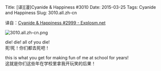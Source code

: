 Title: [译][漫]Cyanide & Happiness #3010
Date: 2015-03-25
Tags: Cyanide and Happiness
Slug: 3010.all.zh-cn

译自：[Cyanide & Happiness #2999 - Explosm.net](http://explosm.net/comics/2999/)


![3010.all.zh-cn.png](/static/images/comics/3010.all.zh-cn.png)




die! die! all of you die!       
死!死！你们都去死吧！

this is what you get for making
fun of me at school for years!      
这就是你们这些年在学校里拿我开玩笑的后果！


